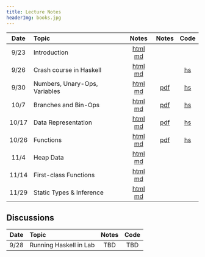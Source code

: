 ```yaml
---
title: Lecture Notes
headerImg: books.jpg
---
```


| Date       | Topic                         | Notes                  |  Notes      |  Code      |
|:----------:|:------------------------------|:----------------------:|:-----------:|:----------:|
| 9/23       | Introduction                  | [html][lec1] [md][md1] |             |            |
| 9/26       | Crash course in Haskell       | [html][lec2] [md][md2] |             | [hs][cod2] | 
| 9/30       | Numbers, Unary-Ops, Variables | [html][lec3] [md][md3] | [pdf][pdf3] | [hs][cod3] | 
| 10/7       | Branches and Bin-Ops          | [html][lec4] [md][md4] | [pdf][pdf4] | [hs][cod4] | 
| 10/17      | Data Representation           | [html][lec5] [md][md5] | [pdf][pdf5] | [hs][cod5] | 
| 10/26      | Functions                     | [html][lec6] [md][md6] | [pdf][pdf6] | [hs][cod6] | 
| 11/4       | Heap Data                     | [html][lec7] [md][md7] |             |            | 
| 11/14      | First-class Functions         | [html][lec8] [md][md8] |             |            | 
| 11/29      | Static Types & Inference      | [html][lec9] [md][md9] |             |            | 

## Discussions 

| Date       | Topic                    | Notes         |  Code      |
|:----------:|:-------------------------|:-------------:|:----------:|
| 9/28       | Running Haskell in Lab   | TBD           | TBD        | 


[lec1]: lectures/01-introduction.html
[md1]: http://github.com/ucsd-progsys/131-web/blob/master/lectures/01-introduction.md 

[lec2]: lectures/02-haskell.html
[md2]: http://github.com/ucsd-progsys/131-web/blob/master/lectures/02-haskell.md 
[cod2]: static/hs/CrashCourse.hs 

[lec3]: lectures/03-adder.html 
[md3]: http://github.com/ucsd-progsys/131-web/blob/master/lectures/03-adder.md 
[cod3]: https://github.com/ucsd-cse131/01-adder 
[pdf3]: static/img/03-adder.pdf 

[lec4]: lectures/04-boa.html 
[md4]:  http://github.com/ucsd-progsys/131-web/blob/master/lectures/04-boa.md 
[cod4]: https://github.com/ucsd-cse131/04-boa 
[pdf4]: static/img/04-boa.pdf 

[lec5]: lectures/05-cobra.html 
[md5]:  http://github.com/ucsd-progsys/131-web/blob/master/lectures/05-cobra.md 
[cod5]: https://github.com/ucsd-cse131/05-cobra 
[pdf5]: static/img/05-cobra.pdf 

[lec6]: lectures/06-diamond.html 
[md6]:  http://github.com/ucsd-progsys/131-web/blob/master/lectures/06-diamond.md 
[cod6]: https://github.com/ucsd-cse131/06-diamondback
[pdf6]: static/img/06-diamond.pdf 

[lec7]: lectures/07-egg-eater.html 
[md7]: http://github.com/ucsd-progsys/131-web/blob/master/lectures/07-egg-eater.md 

[lec8]: lectures/08-fer-de-lance.html 
[md8]: http://github.com/ucsd-progsys/131-web/blob/master/lectures/08-fer-de-lance.md 

[lec9]: lectures/09-garter.html 
[md9]: http://github.com/ucsd-progsys/131-web/blob/master/lectures/09-garter.md 






